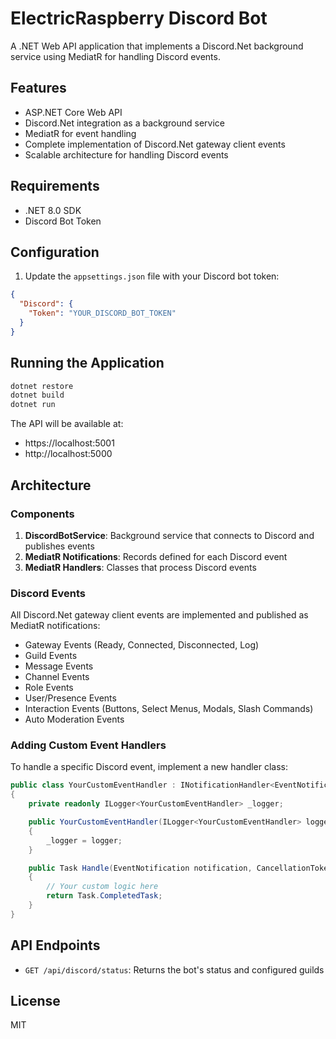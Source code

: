 # ElectricRaspberry Discord Bot

A .NET Web API application that implements a Discord.Net background service using MediatR for handling Discord events.

## Features

- ASP.NET Core Web API
- Discord.Net integration as a background service
- MediatR for event handling
- Complete implementation of Discord.Net gateway client events
- Scalable architecture for handling Discord events

## Requirements

- .NET 8.0 SDK
- Discord Bot Token

## Configuration

1. Update the `appsettings.json` file with your Discord bot token:

```json
{
  "Discord": {
    "Token": "YOUR_DISCORD_BOT_TOKEN"
  }
}
```

## Running the Application

```bash
dotnet restore
dotnet build
dotnet run
```

The API will be available at:
- https://localhost:5001
- http://localhost:5000

## Architecture

### Components

1. **DiscordBotService**: Background service that connects to Discord and publishes events
2. **MediatR Notifications**: Records defined for each Discord event
3. **MediatR Handlers**: Classes that process Discord events

### Discord Events

All Discord.Net gateway client events are implemented and published as MediatR notifications:

- Gateway Events (Ready, Connected, Disconnected, Log)
- Guild Events
- Message Events
- Channel Events
- Role Events
- User/Presence Events
- Interaction Events (Buttons, Select Menus, Modals, Slash Commands)
- Auto Moderation Events

### Adding Custom Event Handlers

To handle a specific Discord event, implement a new handler class:

```csharp
public class YourCustomEventHandler : INotificationHandler<EventNotification>
{
    private readonly ILogger<YourCustomEventHandler> _logger;

    public YourCustomEventHandler(ILogger<YourCustomEventHandler> logger)
    {
        _logger = logger;
    }

    public Task Handle(EventNotification notification, CancellationToken cancellationToken)
    {
        // Your custom logic here
        return Task.CompletedTask;
    }
}
```

## API Endpoints

- `GET /api/discord/status`: Returns the bot's status and configured guilds

## License

MIT
